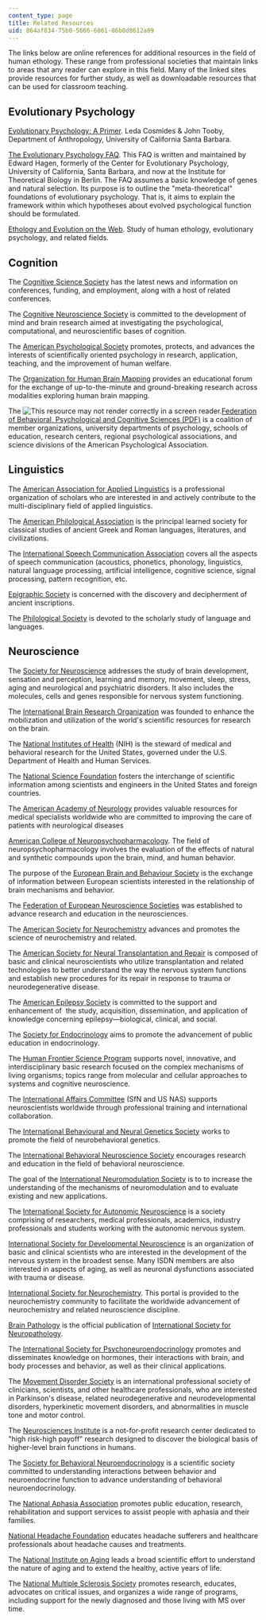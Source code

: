 ```yaml
---
content_type: page
title: Related Resources
uid: 864af834-75b0-5666-6861-86b8d8612a09
---
```


The links below are online references for additional resources in the field of human ethology. These range from professional societies that maintain links to areas that any reader can explore in this field. Many of the linked sites provide resources for further study, as well as downloadable resources that can be used for classroom teaching.

Evolutionary Psychology
-----------------------

[Evolutionary Psychology: A Primer](http://www.psych.ucsb.edu/research/cep/primer.html). Leda Cosmides & John Tooby, Department of Anthropology, University of California Santa Barbara.

[The Evolutionary Psychology FAQ](http://www.anth.ucsb.edu/projects/human/evpsychfaq.html). This FAQ is written and maintained by Edward Hagen, formerly of the Center for Evolutionary Psychology, University of California, Santa Barbara, and now at the Institute for Theoretical Biology in Berlin. The FAQ assumes a basic knowledge of genes and natural selection. Its purpose is to outline the "meta-theoretical" foundations of evolutionary psychology. That is, it aims to explain the framework within which hypotheses about evolved psychological function should be formulated.

[Ethology and Evolution on the Web](https://archive.is/CPmxa). Study of human ethology, evolutionary psychology, and related fields.

Cognition
---------

The [Cognitive Science Society](http://www.cognitivesciencesociety.org/) has the latest news and information on conferences, funding, and employment, along with a host of related conferences.

The [Cognitive Neuroscience Society](http://www.cogneurosociety.org/) is committed to the development of mind and brain research aimed at investigating the psychological, computational, and neuroscientific bases of cognition.

The [American Psychological Society](http://www.psychologicalscience.org/) promotes, protects, and advances the interests of scientifically oriented psychology in research, application, teaching, and the improvement of human welfare.

The [Organization for Human Brain Mapping](http://www.humanbrainmapping.org/) provides an educational forum for the exchange of up-to-the-minute and ground-breaking research across modalities exploring human brain mapping.

The ![This resource may not render correctly in a screen reader.](/images/inacessible.gif)[Federation of Behavioral, Psychological and Cognitive Sciences (PDF)](http://cred.columbia.edu/files/2012/01/2009NSTCSBEbriefing.pdf) is a coalition of member organizations, university departments of psychology, schools of education, research centers, regional psychological associations, and science divisions of the American Psychological Association.

Linguistics
-----------

The [American Association for Applied Linguistics](http://www.aaal.org/) is a professional organization of scholars who are interested in and actively contribute to the multi-disciplinary field of applied linguistics.

The [American Philological Association](http://www.apaclassics.org/) is the principal learned society for classical studies of ancient Greek and Roman languages, literatures, and civilizations.

The [International Speech Communication Association](http://www.isca-speech.org/) covers all the aspects of speech communication (acoustics, phonetics, phonology, linguistics, natural language processing, artificial intelligence, cognitive science, signal processing, pattern recognition, etc.

[Epigraphic Society](http://www.epigraphy.org/) is concerned with the discovery and decipherment of ancient inscriptions.

The [Philological Society](http://www.philsoc.org.uk/) is devoted to the scholarly study of language and languages.

Neuroscience
------------

The [Society for Neuroscience](http://www.sfn.org/) addresses the study of brain development, sensation and perception, learning and memory, movement, sleep, stress, aging and neurological and psychiatric disorders. It also includes the molecules, cells and genes responsible for nervous system functioning.

The [International Brain Research Organization](http://ibro.info/) was founded to enhance the mobilization and utilization of the world's scientific resources for research on the brain.

The [National Institutes of Health](http://www.nih.gov/about/) (NIH) is the steward of medical and behavioral research for the United States, governed under the U.S. Department of Health and Human Services.

The [National Science Foundation](http://nsf.gov/) fosters the interchange of scientific information among scientists and engineers in the United States and foreign countries.

The [American Academy of Neurology](http://www.aan.com/) provides valuable resources for medical specialists worldwide who are committed to improving the care of patients with neurological diseases

[American College of Neuropsychopharmacology](http://www.acnp.org/). The field of neuropsychopharmacology involves the evaluation of the effects of natural and synthetic compounds upon the brain, mind, and human behavior.

The purpose of the [European Brain and Behaviour Society](http://www.ebbs-science.org/) is the exchange of information between European scientists interested in the relationship of brain mechanisms and behavior.

The [Federation of European Neuroscience Societies](http://www.fens.org/) was established to advance research and education in the neurosciences.

The [American Society for Neurochemistry](http://www.asneurochem.org/) advances and promotes the science of neurochemistry and related.

The [American Society for Neural Transplantation and Repair](http://www.asntr.org/) is composed of basic and clinical neuroscientists who utilize transplantation and related technologies to better understand the way the nervous system functions and establish new procedures for its repair in response to trauma or neurodegenerative disease.

The [American Epilepsy Society](http://www.aesnet.org/) is committed to the support and enhancement of  the study, acquisition, dissemination, and application of knowledge concerning epilepsy—biological, clinical, and social.

The [Society for Endocrinology](http://www.endocrinology.org/) aims to promote the advancement of public education in endocrinology.

The [Human Frontier Science Program](http://www.hfsp.org/) supports novel, innovative, and interdisciplinary basic research focused on the complex mechanisms of living organisms; topics range from molecular and cellular approaches to systems and cognitive neuroscience.

The [International Affairs Committee](http://www.nationalassembly.sc/index.php?option=com_content&view=article&id=361:international-affairs-committee-iac&catid=71:committees-of-the-national-assembly&Itemid=2) (SfN and US NAS) supports neuroscientists worldwide through professional training and international collaboration.

The [International Behavioural and Neural Genetics Society](http://www.ibngs.org/) works to promote the field of neurobehavioral genetics.

The [International Behavioral Neuroscience Society](http://www.ibnshomepage.org/) encourages research and education in the field of behavioral neuroscience.

The goal of the [International Neuromodulation Society](http://www.neuromodulation.com/) is to to increase the understanding of the mechanisms of neuromodulation and to evaluate existing and new applications.

The [International Society for Autonomic Neuroscience](http://autonomicneuroscience.info/ISAN/) is a society comprising of researchers, medical professionals, academics, industry professionals and students working with the autonomic nervous system.

[International Society for Developmental Neuroscience](http://www.developmental-neuroscience.org/) is an organization of basic and clinical scientists who are interested in the development of the nervous system in the broadest sense. Many ISDN members are also interested in aspects of aging, as well as neuronal dysfunctions associated with trauma or disease.

[International Society for Neurochemistry](http://www.neurochem.org/). This portal is provided to the neurochemistry community to facilitate the worldwide advancement of neurochemistry and related neuroscience discipline.

[Brain Pathology](http://www.intsocneuropathol.com/brain-pathology/#:~:text=The%20official%20journal%20of%20the,the%20pathogenesis%20of%20neurological%20disease.&text=The%20Journal%20is%20edited%20by,its%20Impact%20Factor%20is%206.187.) is the official publication of [International Society for Neuropathology](http://www.intsocneuropathol.com/).

The [International Society for Psychoneuroendocrinology](http://www.ispne.org/) promotes and disseminates knowledge on hormones, their interactions with brain, and body processes and behavior, as well as their clinical applications.

The [Movement Disorder Society](http://www.movementdisorders.org/) is an international professional society of clinicians, scientists, and other healthcare professionals, who are interested in Parkinson's disease, related neurodegenerative and neurodevelopmental disorders, hyperkinetic movement disorders, and abnormalities in muscle tone and motor control.

The [Neurosciences Institute](http://www.nsi.edu/) is a not-for-profit research center dedicated to "high risk-high payoff" research designed to discover the biological basis of higher-level brain functions in humans.

The [Society for Behavioral Neuroendocrinology](http://www.sbne.org/) is a scientific society committed to understanding interactions between behavior and neuroendocrine function to advance understanding of behavioral neuroendocrinology.

The [National Aphasia Association](http://www.aphasia.org/) promotes public education, research, rehabilitation and support services to assist people with aphasia and their families.

[National Headache Foundation](http://www.headaches.org/) educates headache sufferers and healthcare professionals about headache causes and treatments.

The [National Institute on Aging](https://www.nia.nih.gov/about) leads a broad scientific effort to understand the nature of aging and to extend the healthy, active years of life.

The [National Multiple Sclerosis Society](http://www.nmss.org/) promotes research, educates, advocates on critical issues, and organizes a wide range of programs, including support for the newly diagnosed and those living with MS over time.